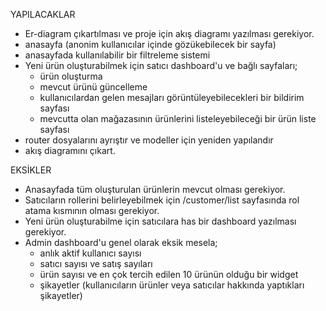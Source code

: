 YAPILACAKLAR

- Er-diagram çıkartılması ve proje için akış diagramı yazılması gerekiyor.
- anasayfa (anonim kullanıcılar içinde gözükebilecek bir sayfa)
- anasayfada kullanılabilir bir filtreleme sistemi
- Yeni ürün oluşturabilmek için satıcı dashboard'u ve bağlı sayfaları;
    - ürün oluşturma
    - mevcut ürünü güncelleme
    - kullanıcılardan gelen mesajları görüntüleyebilecekleri bir bildirim sayfası
    - mevcutta olan mağazasının ürünlerini listeleyebileceği bir ürün liste sayfası
- router dosyalarını ayrıştır ve modeller için yeniden yapılandır
- akış diagramını çıkart.



EKSİKLER
- Anasayfada tüm oluşturulan ürünlerin mevcut olması gerekiyor.
- Satıcıların rollerini belirleyebilmek için /customer/list sayfasında rol atama kısmının olması gerekiyor.
- Yeni ürün oluşturabilme için satıcılara has bir dashboard yazılması gerekiyor.
- Admin dashboard'u genel olarak eksik mesela;
    - anlık aktif kullanıcı sayısı
    - satıcı sayısı ve satış sayıları
    - ürün sayısı ve en çok tercih edilen 10 ürünün olduğu bir widget
    - şikayetler (kullanıcıların ürünler veya satıcılar hakkında yaptıkları şikayetler)